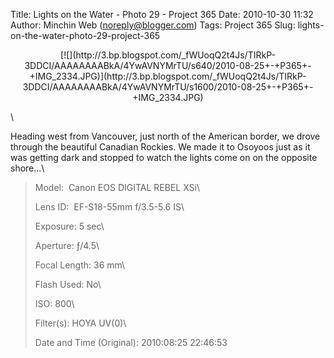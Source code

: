Title: Lights on the Water - Photo 29 - Project 365
Date: 2010-10-30 11:32
Author: Minchin Web (noreply@blogger.com)
Tags: Project 365
Slug: lights-on-the-water-photo-29-project-365

<div class="separator" style="clear: both; text-align: center;">

</p>
<p>
[![](http://3.bp.blogspot.com/_fWUoqQ2t4Js/TIRkP-3DDCI/AAAAAAAABkA/4YwAVNYMrTU/s640/2010-08-25+-+P365+-+IMG_2334.JPG)](http://3.bp.blogspot.com/_fWUoqQ2t4Js/TIRkP-3DDCI/AAAAAAAABkA/4YwAVNYMrTU/s1600/2010-08-25+-+P365+-+IMG_2334.JPG)

</div>

</p>
\

Heading west from Vancouver, just north of the American border, we drove
through the beautiful Canadian Rockies. We made it to Osoyoos just as it
was getting dark and stopped to watch the lights come on on the opposite
shore...\

> </p>
> <span style="color: #666666;">Model: </span> Canon EOS DIGITAL REBEL
> XSi\
>
> <span style="color: #666666;">Lens ID: </span> EF-S18-55mm f/3.5-5.6
> IS\
>
> <span style="color: #666666;">Exposure: </span>5 sec\
>
> <span style="color: #666666;">Aperture: </span>ƒ/4.5\
>
> <span style="color: #666666;">Focal Length: </span>36 mm\
>
> <span style="color: #666666;">Flash Used: </span>No\
>
> <span style="color: #666666;">ISO: </span>800\
>
> <span style="color: #666666;">Filter(s): </span>HOYA UV(0)\
>
> <span style="color: #666666;">Date and Time
> (Original): </span>2010:08:25 22:46:53
>
> <p>

</p>

